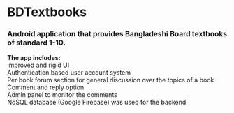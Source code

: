 # BDTextbooks

### Android application that provides Bangladeshi Board textbooks of standard 1-10.

**The app includes:**\
improved and rigid UI\
Authentication based user account system\
Per book forum section for general discussion over the topics of a book\
Comment and reply option\
Admin panel to monitor the comments\
NoSQL database (Google Firebase) was used for the backend.
